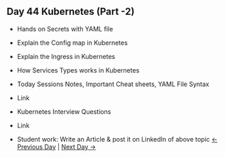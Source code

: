 ## Day 44 Kubernetes (Part -2)

  - Hands on Secrets with YAML file
  - Explain the Config map in Kubernetes
  - Explain the Ingress in Kubernetes 
  - How Services Types works in Kubernetes

 
  - Today Sessions Notes, Important Cheat sheets, YAML File Syntax
  - Link
  - Kubernetes Interview Questions
  - Link


  - Student work: Write an Article & post it on LinkedIn of above topic
 [← Previous Day](../day43/README.md) | [Next Day →](../day45/README.md)
